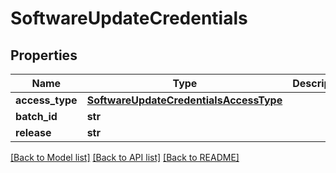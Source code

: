 # SoftwareUpdateCredentials

## Properties
Name | Type | Description | Notes
------------ | ------------- | ------------- | -------------
**access_type** | [**SoftwareUpdateCredentialsAccessType**](SoftwareUpdateCredentialsAccessType.md) |  | 
**batch_id** | **str** |  | 
**release** | **str** |  | 

[[Back to Model list]](../README.md#documentation-for-models) [[Back to API list]](../README.md#documentation-for-api-endpoints) [[Back to README]](../README.md)

